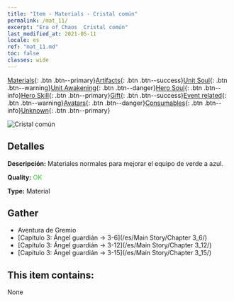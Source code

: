 ```yaml
---
title: "Item - Materials - Cristal común"
permalink: /mat_11/
excerpt: "Era of Chaos  Cristal común"
last_modified_at: 2021-05-11
locale: es
ref: "mat_11.md"
toc: false
classes: wide
---
```

 [Materials](/ItemsES/){: .btn .btn--primary}[Artifacts](/ItemsES/Artifacts/){: .btn .btn--success}[Unit Soul](/ItemsES/UnitSoul/){: .btn .btn--warning}[Unit Awakening](/ItemsES/UnitAwakening/){: .btn .btn--danger}[Hero Soul](/ItemsES/HeroSoul/){: .btn .btn--info}[Hero Skill](/ItemsES/HeroSkill/){: .btn .btn--primary}[Gift](/ItemsES/Gift/){: .btn .btn--success}[Event related](/ItemsES/Events/){: .btn .btn--warning}[Avatars](/ItemsES/Avatars/){: .btn .btn--danger}[Consumables](/ItemsES/Consumables/){: .btn .btn--info}[Unknown](/ItemsES/Unknown/){: .btn .btn--primary}

 ![Cristal común](/images/t/i_cailiao_shuijing1.png)

## Detalles
 **Descripción:** Materiales normales para mejorar el equipo de verde a azul.

 **Quality:** <span style="color: #32CD32">OK</span>

 **Type:** Material

## Gather

*    Aventura de Gremio 
*    [Capítulo 3: Ángel guardián -> 3-6](/es/Main Story/Chapter 3_6/) 
*    [Capítulo 3: Ángel guardián -> 3-12](/es/Main Story/Chapter 3_12/) 
*    [Capítulo 3: Ángel guardián -> 3-15](/es/Main Story/Chapter 3_15/) 

## This item contains:

  None

